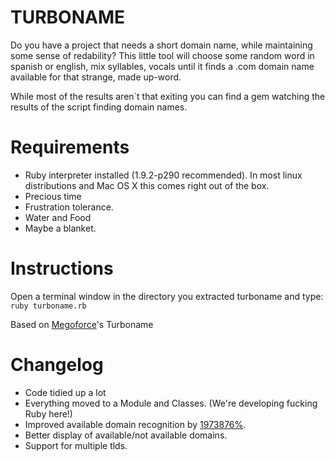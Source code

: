 TURBONAME                                             
===================================================

Do you have a project that needs a short domain name, while maintaining some sense of redability?
This little tool will choose some random word in spanish or english, mix syllables, vocals until it finds a .com domain name available for that strange, made up-word.

While most of the results aren´t that exiting you can find a gem watching the results of the script finding domain names.

Requirements
============
- Ruby interpreter installed (1.9.2-p290 recommended). In most linux distributions and Mac OS X this comes right out of the box.
- Precious time
- Frustration tolerance.
- Water and Food
- Maybe a blanket.

Instructions
============
Open a terminal window in the directory you extracted turboname and type: `ruby turboname.rb`

Based on [Megoforce](https://github.com/megoforce/turboname)'s Turboname

Changelog
=========
* Code tidied up a lot
* Everything moved to a Module and Classes. (We're developing fucking Ruby here!)
* Improved available domain recognition by [1973876%](https://github.com/eljojo/turboname/commit/5c6b233cf2a6393a0a8363b9f0a89542639a0111#L0R18).
* Better display of available/not available domains.
* Support for multiple tlds.